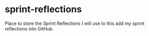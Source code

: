 # sprint-reflections
Place to store the Sprint Reflections
I will use to this add my sprint reflections into GitHub.
